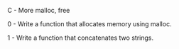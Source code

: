 C - More malloc, free

0 - Write a function that allocates memory using malloc.

1 - Write a function that concatenates two strings.

